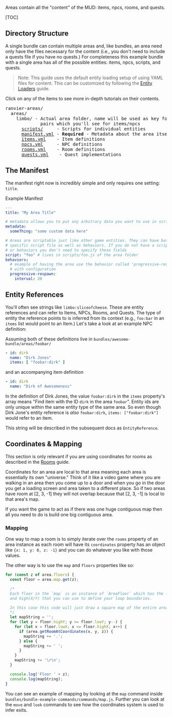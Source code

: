 Areas contain all the "content" of the MUD: items, npcs, rooms, and quests.

[TOC]

## Directory Structure

A single bundle can contain multiple areas and, like bundles, an area need only
have the files necessary for the content (i.e., you don't need to include a
quests file if you have no quests.) For completeness this example
bundle with a single area has all of the possible entities: items, npcs,
scripts, and quests.

> Note: This guide uses the default entity loading setup of using YAML files for
content. This can be customized by following the
[Entity Loaders](../extending/entity_loaders.md) guide.

Click on any of the items to see more in-depth tutorials on their contents.

<pre>
ranvier-areas/
  areas/
    limbo/ - Actual area folder, name will be used as key for `area:id`
             pairs which you'll see for items/npcs
      <a href="scripting/">scripts/</a>     - Scripts for individual entities
      <a href="#the-manifest">manifest.yml</a> - <strong>Required</strong> - Metadata about the area itself
      <a href="items/">items.yml</a>    - Item definitions
      <a href="npcs/">npcs.yml</a>     - NPC definitions
      <a href="rooms/">rooms.yml</a>    - Room definitions
      <a href="quests/">quests.yml</a>    - Quest implementations
</pre>

## The Manifest

The manifest right now is incredibly simple and only requires one setting: `title`.

Example Manifest

``` yaml
---
title: "My Area Title"

# metadata allows you to put any arbitrary data you want to use in scripts
metadata:
  someThing: "some custom data here"

# Areas are scriptable just like other game entities. They can have both a
# specific script file as well as behaviors. If you do not have a script
# or behaviors you don't need to specify these fields
script: "foo" # lives in scripts/foo.js of the area folder
behaviors:
  # example of having the area use the behavior called 'progressive-respawn'
  # with configuration
  progressive-respawn:
    interval: 20
```

## Entity References

You'll often see strings like `limbo:sliceofcheese`. These are entity references and can refer to Items, NPCs, Rooms,
and Quests. The type of entity the reference points to is inferred from its context (e.g., `foo:bar` in an `items` list
would point to an Item.) Let's take a look at an example NPC definition:

Assuming both of these definitions live in `bundles/awesome-bundle/areas/foobar/`

``` yaml
- id: dirk
  name: "Dirk Jones"
  items: [ "foobar:dirk" ]
```

and an accompanying item definition

``` yaml
- id: dirk
  name: "Dirk of Awesomeness"
```

In the definition of Dirk Jones, the value `foobar:dirk` in the `items` property's array means "Find item with the ID
`dirk` in the area `foobar`". Entity ids are only unique within the same entity type of the same area. So even though
Dirk Jone's entity reference is _also_ `foobar:dirk`, `items: ["foobar:dirk"]` would refer to an item.

This string will be described in the subsequent docs as `EntityReference`.

## Coordinates &amp; Mapping

This section is only relevant if you are using coordinates for rooms as described in the [Rooms](rooms.md) guide.

Coordinates for an area are local to that area meaning each area is essentially its own "universe." Think of it
like a video game where you are walking in an area then you come up to a door and when you go in the door you get
a loading screen and area taken to a different place. So if two areas have room at [2, 3, -1] they will not overlap
because that [2, 3, -1] is local to that area's map.

If you want the game to act as if there was one huge contiguous map then all you need to do is build one big
contiguous area.

### Mapping

One way to map a room is to simply iterate over the `rooms` property of an area instance as each room will have its
`coordinates` property has an object like `{x: 1, y: 0, z: -1}` and you can do whatever you like with those values.

The other way is to use the `map` and `floors` properties like so:

```javascript
for (const z of area.floors) {
  const floor = area.map.get(z);

  /*
  Each floor in the `map` is an instance of `AreaFloor` which has the low(X/Y)
  and high(X/Y) that you can use to define your loop boundaries.

  In this case this code will just draw a square map of the entire area.
  */
  let mapString = '';
  for (let y = floor.highY; y >= floor.lowY; y--) {
    for (let x = floor.lowX; x <= floor.highX; x++) {
      if (area.getRoomAtCoordinates(x, y, z)) {
        mapString += '.';
      } else {
        mapString += ' ';
      }
    }
    mapString += '\r\n';
  }

  console.log('Floor ' + z);
  console.log(mapString);
}
```

You can see an example of mapping by looking at the `map` command inside `bundles/bundle-example-commands/commands/map.js`.
Further you can look at the `move` and `look` commands to see how the coordinates system is used to infer exits.
